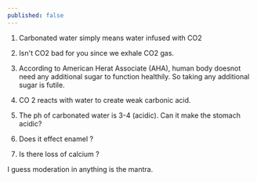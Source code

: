 ```yaml
---
published: false
---
```


1. Carbonated water simply means water infused with CO2

2. Isn't CO2 bad for you since we exhale CO2 gas. 

3. According to American Herat Associate (AHA), human body doesnot need any additional sugar to function healthily. So taking any additional sugar is futile. 

4. CO 2 reacts with water to create weak carbonic acid. 

5. The ph of carbonated water is 3-4 (acidic). Can it make the stomach acidic? 

6. Does it effect enamel ?

7. Is there loss of calcium ? 

I guess moderation in anything is the mantra.
